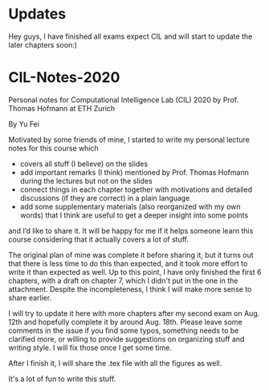 # Updates

Hey guys, I have finished all exams expect CIL and will start to update the later chapters soon:)

# CIL-Notes-2020
Personal notes for Computational Intelligence Lab (CIL) 2020 by Prof. Thomas Hofmann at ETH Zurich

By Yu Fei

Motivated by some friends of mine, I started to write my personal lecture notes for this course which

- covers all stuff (I believe) on the slides
- add important remarks (I think) mentioned by Prof. Thomas Hofmann during the lectures but not on the slides
- connect things in each chapter together with motivations and detailed discussions (if they are correct) in a plain language
- add some supplementary materials (also reorganized with my own words) that I think are useful to get a deeper insight into some points

and I’d like to share it. It will be happy for me if it helps someone learn this course considering that it actually covers a lot of stuff.

The original plan of mine was complete it before sharing it, but it turns out that there is less time to do this than expected, and it took more effort to write it than expected as well. Up to this point, I have only finished the first 6 chapters, with a draft on chapter 7, which I didn't put in the one in the attachment. Despite the incompleteness, I think I will make more sense to share earlier. 

I will try to update it here with more chapters after my second exam on Aug. 12th and hopefully complete it by around Aug. 18th. Please leave some comments in the issue if you find some typos, something needs to be clarified more, or willing to provide suggestions on organizing stuff and writing style. I will fix those once I get some time.

After I finish it, I will share the .tex file with all the figures as well. 

It's a lot of fun to write this stuff.
